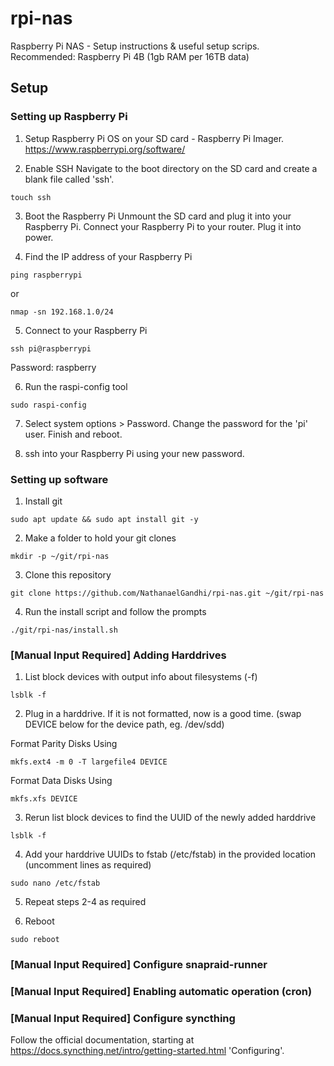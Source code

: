 # rpi-nas
Raspberry Pi NAS - Setup instructions &amp; useful setup scrips.
Recommended: Raspberry Pi 4B (1gb RAM per 16TB data)

## Setup
### Setting up Raspberry Pi
1. Setup Raspberry Pi OS on your SD card - Raspberry Pi Imager.
https://www.raspberrypi.org/software/

2. Enable SSH
Navigate to the boot directory on the SD card and create a blank file called 'ssh'.
```
touch ssh
```

3. Boot the Raspberry Pi
Unmount the SD card and plug it into your Raspberry Pi. Connect your Raspberry Pi to your router. Plug it into power.

4. Find the IP address of your Raspberry Pi
```
ping raspberrypi
```
or
```
nmap -sn 192.168.1.0/24
```

5. Connect to your Raspberry Pi
```
ssh pi@raspberrypi
```
Password: raspberry

6. Run the raspi-config tool
```
sudo raspi-config
```
7. Select system options > Password. Change the password for the 'pi' user.
Finish and reboot.

8. ssh into your Raspberry Pi using your new password.

### Setting up software
1. Install git
```
sudo apt update && sudo apt install git -y
```

2. Make a folder to hold your git clones
```
mkdir -p ~/git/rpi-nas
```

3. Clone this repository
```
git clone https://github.com/NathanaelGandhi/rpi-nas.git ~/git/rpi-nas
```

4. Run the install script and follow the prompts
```
./git/rpi-nas/install.sh
```

### [Manual Input Required] Adding Harddrives
1. List block devices with output info about filesystems (-f)
```
lsblk -f
```

2. Plug in a harddrive.
If it is not formatted, now is a good time. (swap DEVICE below for the device path, eg. /dev/sdd)

Format Parity Disks Using
```
mkfs.ext4 -m 0 -T largefile4 DEVICE
```

Format Data Disks Using
```
mkfs.xfs DEVICE
```


3. Rerun list block devices to find the UUID of the newly added harddrive
```
lsblk -f
```

4. Add your harddrive UUIDs to fstab (/etc/fstab) in the provided location (uncomment lines as required)
```
sudo nano /etc/fstab
```

5. Repeat steps 2-4 as required

6. Reboot
```
sudo reboot
```

### [Manual Input Required] Configure snapraid-runner

### [Manual Input Required] Enabling automatic operation (cron)

### [Manual Input Required] Configure syncthing
Follow the official documentation, starting at https://docs.syncthing.net/intro/getting-started.html 'Configuring'.
